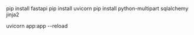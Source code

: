 <!--Anurag Singh-->
<!--2019UGCS046-->
<!--ASSIGNMENT 1 WEB TECHNOLOGIES-->

<!-- ADD DELETE OR UPDATE TODOS  -->

<!--DOWNLOAD-->


pip install fastapi
pip install uvicorn
pip install python-multipart sqlalchemy jinja2
 <!----RUN USING--->
uvicorn app:app --reload

